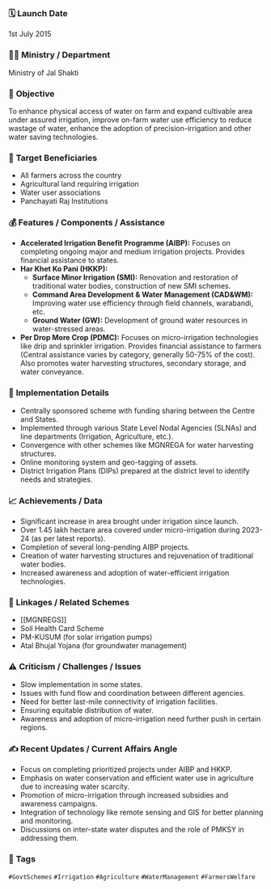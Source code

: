 
### 🗓️ **Launch Date**
1st July 2015

### 🧑‍🏫 **Ministry / Department**
Ministry of Jal Shakti

### 🎯 **Objective**
To enhance physical access of water on farm and expand cultivable area under assured irrigation, improve on-farm water use efficiency to reduce wastage of water, enhance the adoption of precision-irrigation and other water saving technologies.

### 👥 **Target Beneficiaries**
- All farmers across the country
- Agricultural land requiring irrigation
- Water user associations
- Panchayati Raj Institutions

### 💰 **Features / Components / Assistance**
- **Accelerated Irrigation Benefit Programme (AIBP):** Focuses on completing ongoing major and medium irrigation projects. Provides financial assistance to states.
- **Har Khet Ko Pani (HKKP):**
    - **Surface Minor Irrigation (SMI):** Renovation and restoration of traditional water bodies, construction of new SMI schemes.
    - **Command Area Development & Water Management (CAD&WM):** Improving water use efficiency through field channels, warabandi, etc.
    - **Ground Water (GW):** Development of ground water resources in water-stressed areas.
- **Per Drop More Crop (PDMC):** Focuses on micro-irrigation technologies like drip and sprinkler irrigation. Provides financial assistance to farmers (Central assistance varies by category, generally 50-75% of the cost). Also promotes water harvesting structures, secondary storage, and water conveyance.

### 📍 **Implementation Details**
- Centrally sponsored scheme with funding sharing between the Centre and States.
- Implemented through various State Level Nodal Agencies (SLNAs) and line departments (Irrigation, Agriculture, etc.).
- Convergence with other schemes like MGNREGA for water harvesting structures.
- Online monitoring system and geo-tagging of assets.
- District Irrigation Plans (DIPs) prepared at the district level to identify needs and strategies.

### 📈 **Achievements / Data**
- Significant increase in area brought under irrigation since launch.
- Over 1.45 lakh hectare area covered under micro-irrigation during 2023-24 (as per latest reports).
- Completion of several long-pending AIBP projects.
- Creation of water harvesting structures and rejuvenation of traditional water bodies.
- Increased awareness and adoption of water-efficient irrigation technologies.

### 🧩 **Linkages / Related Schemes**
- [[MGNREGS]]
- Soil Health Card Scheme
- PM-KUSUM (for solar irrigation pumps)
- Atal Bhujal Yojana (for groundwater management)

### ⚠️ **Criticism / Challenges / Issues**
- Slow implementation in some states.
- Issues with fund flow and coordination between different agencies.
- Need for better last-mile connectivity of irrigation facilities.
- Ensuring equitable distribution of water.
- Awareness and adoption of micro-irrigation need further push in certain regions.

### ✍️ **Recent Updates / Current Affairs Angle**
- Focus on completing prioritized projects under AIBP and HKKP.
- Emphasis on water conservation and efficient water use in agriculture due to increasing water scarcity.
- Promotion of micro-irrigation through increased subsidies and awareness campaigns.
- Integration of technology like remote sensing and GIS for better planning and monitoring.
- Discussions on inter-state water disputes and the role of PMKSY in addressing them.

### 🔗 **Tags**
`#GovtSchemes` `#Irrigation` `#Agriculture` `#WaterManagement` `#FarmersWelfare`